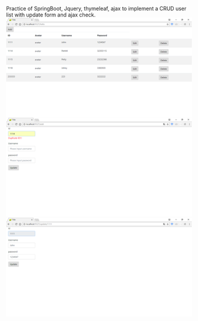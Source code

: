 Practice of SpringBoot, Jquery, thymeleaf, ajax to implement a CRUD user list with update form and ajax check.
![Alt text](https://github.com/Daemoonn/SpringBootListDemo/raw/master/Screenshots/index.png)
![Alt text](https://github.com/Daemoonn/SpringBootListDemo/raw/master/Screenshots/add.png)
![Alt text](https://github.com/Daemoonn/SpringBootListDemo/raw/master/Screenshots/update.png)